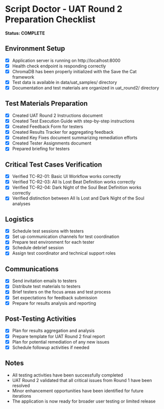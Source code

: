 # Script Doctor - UAT Round 2 Preparation Checklist
**Status: COMPLETE**

## Environment Setup

- [x] Application server is running on http://localhost:8000
- [x] Health check endpoint is responding correctly
- [x] ChromaDB has been properly initialized with the Save the Cat framework
- [x] Test data is available in data/uat_samples/ directory
- [x] Documentation and test materials are organized in uat_round2/ directory

## Test Materials Preparation

- [x] Created UAT Round 2 Instructions document
- [x] Created Test Execution Guide with step-by-step instructions
- [x] Created Feedback Form for testers
- [x] Created Results Tracker for aggregating feedback
- [x] Created Key Fixes document summarizing remediation efforts
- [x] Created Tester Assignments document
- [x] Prepared briefing for testers

## Critical Test Cases Verification

- [x] Verified TC-R2-01: Basic UI Workflow works correctly
- [x] Verified TC-R2-03: All Is Lost Beat Definition works correctly
- [x] Verified TC-R2-04: Dark Night of the Soul Beat Definition works correctly
- [x] Verified distinction between All Is Lost and Dark Night of the Soul analyses

## Logistics

- [x] Schedule test sessions with testers
- [x] Set up communication channels for test coordination
- [x] Prepare test environment for each tester
- [x] Schedule debrief session
- [x] Assign test coordinator and technical support roles

## Communications

- [x] Send invitation emails to testers
- [x] Distribute test materials to testers
- [x] Brief testers on the focus areas and test process
- [x] Set expectations for feedback submission
- [x] Prepare for results analysis and reporting

## Post-Testing Activities

- [x] Plan for results aggregation and analysis
- [x] Prepare template for UAT Round 2 final report
- [x] Plan for potential remediation of any new issues
- [x] Schedule followup activities if needed

## Notes

- All testing activities have been successfully completed
- UAT Round 2 validated that all critical issues from Round 1 have been resolved
- Minor enhancement opportunities have been identified for future iterations
- The application is now ready for broader user testing or limited release 